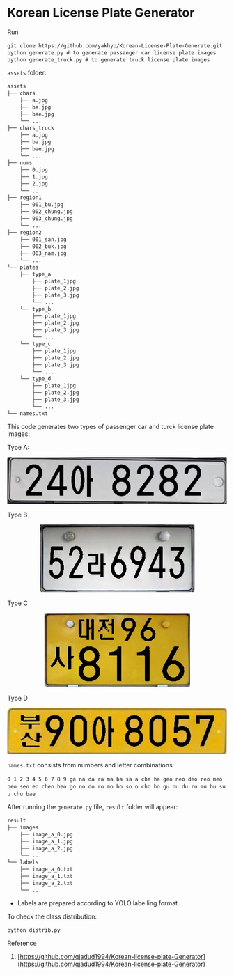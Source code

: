 # Korean License Plate Generator

Run
```buildoutcfg
git clone https://github.com/yakhyo/Korean-License-Plate-Generate.git
python generate.py # to generate passanger car license plate images
python generate_truck.py # to generate truck license plate images
```

`assets` folder:

```buildoutcfg
assets
├── chars
    ├── a.jpg
    ├── ba.jpg
    ├── bae.jpg
    └── ...
├── chars_truck
    ├── a.jpg
    ├── ba.jpg
    ├── bae.jpg
    └── ...
├── nums
    ├── 0.jpg
    ├── 1.jpg
    ├── 2.jpg
    └── ...
├── region1
    ├── 001_bu.jpg
    ├── 002_chung.jpg
    ├── 003_chung.jpg
    └── ...
├── region2
    ├── 001_san.jpg
    ├── 002_buk.jpg
    ├── 003_nam.jpg
    └── ...
└── plates
    ├── type_a
        ├── plate_1jpg
        ├── plate_2.jpg
        ├── plate_3.jpg
        └── ... 
    └── type_b
        ├── plate_1jpg
        ├── plate_2.jpg
        ├── plate_3.jpg
        └── ...
    └── type_c
        ├── plate_1jpg
        ├── plate_2.jpg
        ├── plate_3.jpg
        └── ...
    └── type_d
        ├── plate_1jpg
        ├── plate_2.jpg
        ├── plate_3.jpg
        └── ...
└── names.txt
```
This code generates two types of passenger car and turck license plate images:

Type A:
<div align="center">

![License plate type 1](sample/image_a_0.jpg)

</div>

Type B
<div align="center">

![License plate type 2](sample/image_b_0.jpg)

</div>

Type C
<div align="center">

![License plate type 3](sample/image_ax_4.jpg)

</div>

Type D
<div align="center">

![License plate type 4](sample/image_dx_30.jpg)

</div>

`names.txt` consists from numbers and letter combinations:

`0 1 2 3 4 5 6 7 8 9 ga na da ra ma ba sa a cha ha geo neo deo reo meo beo seo eo cheo heo go no do ro mo bo so o cho ho gu nu du ru mu bu su u chu bae`

After running the `generate.py` file, `result` folder will appear:
```buildoutcfg
result
├── images
    ├── image_a_0.jpg
    ├── image_a_1.jpg
    ├── image_a_2.jpg
    └── ...
└── labels
    ├── image_a_0.txt
    ├── image_a_1.txt
    ├── image_a_2.txt
    └── ...
```

* Labels are prepared according to YOLO labelling format

To check the class distribution:

```buildoutcfg
python distrib.py
```

Reference

1. [https://github.com/qjadud1994/Korean-license-plate-Generator](https://github.com/qjadud1994/Korean-license-plate-Generator)